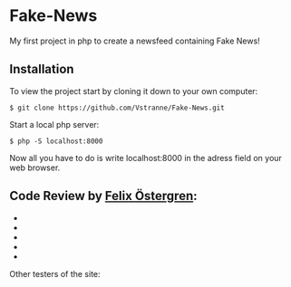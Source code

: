 # Fake-News

My first project in php to create a newsfeed containing Fake News!


## Installation
To view the project start by cloning it down to your own computer:
```
$ git clone https://github.com/Vstranne/Fake-News.git
```
Start a local php server:
```
$ php -S localhost:8000
```
Now all you have to do is write localhost:8000 in the adress field on your web browser.

## Code Review by [Felix Östergren](https://github.com/felixgren):
-
-
-
-
-

Other testers of the site:


